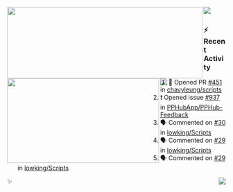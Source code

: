 <p>
  <p>
  <img align="left" width="450" height="165" src="https://github-readme-stats-git-masterrstaa-rickstaa.vercel.app/api?username=lowking&bg_color=0D1116&theme=synthwave&show_icons=true&hide_border=true&line_height=20&title_color=4E7C65&icon_color=555&show_owner=true&text_color=777&count_private=true"/>
  </p>
  <p>
  <img align="left" width="350" height="195" src="https://github-readme-stats-git-masterrstaa-rickstaa.vercel.app/api/top-langs/?layout=compact&username=lowking&bg_color=0D1116&theme=synthwave&show_icons=true&hide_border=true&line_height=20&title_color=4E7C65&icon_color=555&show_owner=true&text_color=777&hide&langs_count=4"/>
  </p>
  <p>
    <a align="left" href="https://t.me/Violettoy_bot"><img src="https://img.shields.io/badge/Telegram-%2352A4DB.svg?&style=social&logo=telegram&logoColor=white" /></a>&nbsp;&nbsp;
<!--     <img align="left" src="https://github.com/lowking/lowking/workflows/Waka%20Readme/badge.svg" />&nbsp;&nbsp; -->
    <img align="left" src="https://github.com/lowking/lowking/workflows/Activity%20Readme/badge.svg" />
  </p>
</p>

### :zap: Recent Activity

<!--START_SECTION:activity-->
1. 💪 Opened PR [#451](https://github.com/chavyleung/scripts/pull/451) in [chavyleung/scripts](https://github.com/chavyleung/scripts)
2. ❗ Opened issue [#937](https://github.com/PPHubApp/PPHub-Feedback/issues/937) in [PPHubApp/PPHub-Feedback](https://github.com/PPHubApp/PPHub-Feedback)
3. 🗣 Commented on [#30](https://github.com/lowking/Scripts/issues/30#issuecomment-1675842536) in [lowking/Scripts](https://github.com/lowking/Scripts)
4. 🗣 Commented on [#29](https://github.com/lowking/Scripts/issues/29#issuecomment-1674805076) in [lowking/Scripts](https://github.com/lowking/Scripts)
5. 🗣 Commented on [#29](https://github.com/lowking/Scripts/issues/29#issuecomment-1674337484) in [lowking/Scripts](https://github.com/lowking/Scripts)
<!--END_SECTION:activity-->

✨<img align="right" src="http://profile-counter.glitch.me/lowking/count.svg"/>
